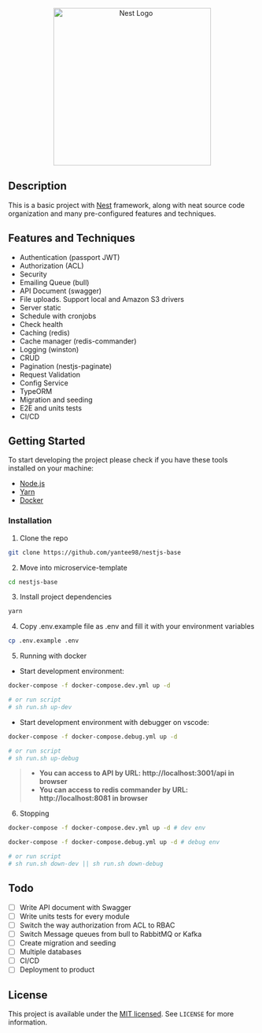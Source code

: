 <p align="center">
  <a href="http://nestjs.com/" target="blank"><img src="https://nestjs.com/img/logo_text.svg" width="320" alt="Nest Logo" /></a>
</p>

## Description

This is a basic project with [Nest](https://github.com/nestjs/nest) framework, along with neat source code organization and many pre-configured features and techniques.

## Features and Techniques

- Authentication (passport JWT)
- Authorization (ACL)
- Security
- Emailing Queue (bull)
- API Document (swagger)
- File uploads. Support local and Amazon S3 drivers
- Server static
- Schedule with cronjobs
- Check health
- Caching (redis)
- Cache manager (redis-commander)
- Logging (winston)
- CRUD
- Pagination (nestjs-paginate)
- Request Validation
- Config Service
- TypeORM
- Migration and seeding
- E2E and units tests
- CI/CD

## Getting Started

To start developing the project please check if you have these tools installed on your machine:

- [Node.js](https://nodejs.org/en/download/)
- [Yarn](https://yarnpkg.com/getting-started/install)
- [Docker](https://www.docker.com/get-started)

### Installation

1. Clone the repo

```sh
git clone https://github.com/yantee98/nestjs-base
```

2. Move into microservice-template

```sh
cd nestjs-base
```

3. Install project dependencies

```sh
yarn
```

4. Copy .env.example file as .env and fill it with your environment variables

```sh
cp .env.example .env
```

5. Running with docker

- Start development environment:

```sh
docker-compose -f docker-compose.dev.yml up -d

# or run script
# sh run.sh up-dev
```

- Start development environment with debugger on vscode:

```sh
docker-compose -f docker-compose.debug.yml up -d

# or run script
# sh run.sh up-debug
```

> - **You can access to API by URL: http://localhost:3001/api in browser**
> - **You can access to redis commander by URL: http://localhost:8081 in browser**

6. Stopping

```sh
docker-compose -f docker-compose.dev.yml up -d # dev env

docker-compose -f docker-compose.debug.yml up -d # debug env

# or run script
# sh run.sh down-dev || sh run.sh down-debug
```

## Todo

- [ ] Write API document with Swagger
- [ ] Write units tests for every module
- [ ] Switch the way authorization from ACL to RBAC
- [ ] Switch Message queues from bull to RabbitMQ or Kafka
- [ ] Create migration and seeding
- [ ] Multiple databases
- [ ] CI/CD
- [ ] Deployment to product

## License

This project is available under the [MIT licensed](LICENSE). See `LICENSE` for more information.
